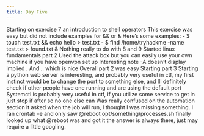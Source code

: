 ```yaml
---
title: Day Five
---
```


Starting on exercise 7 an introduction to shell operators
This exercise was easy but did not include examples for && or &
Here’s some examples:
    - $ touch test.txt && echo hello > test.txt
    - $ find /home/tryhackme -name test.txt > found.txt &
Nothing really to do with 8 and 9
Started linux fundamentals part 2
Used the attack box but you can easily use your own machine if you have openvpn set up
Interesting note -A doesn’t display implied . And .. which is nice
Overall part 2 was easy
Starting part 3
Starting a python web server is interesting, and probably very useful in ctf, my first instinct would be to change the port to something else, and Ill definitely check if other people have one running and are using the default port
Systemctl is probably very useful in ctf, if you utilize some service to get in just stop if after so no one else can
Was really confused on the automation section it asked when the job will run, I thought I was missing something. I ran crontab -e and only saw @reboot opt/something/processes.sh  finally looked up what @reboot was and got it the answer is always there, just may require a little googling. 